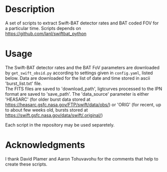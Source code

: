# Description
A set of scripts to extract Swift-BAT detector rates and BAT coded FOV for a particular time. 
Scripts depends on https://github.com/lanl/swiftbat_python

# Usage
The Swift-BAT detector rates and the BAT FoV parameters are downloaded by 
`get_swift_obsid.py` according to settings given in `config.yaml`, listed below. 
Data are downloaded for the list of date and time stored in ascii 'burst_list.txt' file.  
The FITS files are saved to 'download_path', 
ligtcurves processed to the IPN format are saved to 'save_path'.
The 'data_source' parameter is either 'HEASARC' 
(for older burst data stored at https://heasarc.gsfc.nasa.gov/FTP/swift/data/obs/) or
'ORIG' (for recent, up to about few weeks old, bursts stored at https://swift.gsfc.nasa.gov/data/swift/.original/)

Each script in the repository may be used separetely.

# Acknowledgments

I thank David Plamer and Aaron Tohuvavohu for the comments that help to create these scripts.

